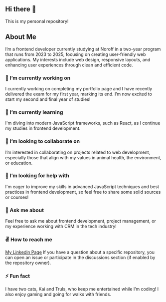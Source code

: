 ## Hi there 👋

This is my personal repository! 

## About Me
I’m a frontend developer currently studying at Noroff in a two-year program that runs from 2023 to 2025, focusing on creating user-friendly web applications. My interests include web design, responsive layouts, and enhancing user experiences through clean and efficient code.

### 🔭 I’m currently working on
I currently working on completing my portfolio page and I have recently delivered the exam for my first year, marking its end. I’m now excited to start my second and final year of studies!

### 🌱 I’m currently learning
I'm diving into modern JavaScript frameworks, such as React, as I continue my studies in frontend development.

### 🤝 I’m looking to collaborate on
I’m interested in collaborating on projects related to web development, especially those that align with my values in animal health, the environment, or education.

### 🤔 I’m looking for help with
I'm eager to improve my skills in advanced JavaScript techniques and best practices in frontend development, so feel free to share some solid sources or courses! 


### 💬 Ask me about
Feel free to ask me about frontend development, project management, or my experience working with CRM in the tech industry!


### ✌ How to reach me
[My Linkedin Page](https://www.linkedin.com/in/marte-n-18aab5101/)
If you have a question about a specific repository, you can open an issue or participate in the discussions section (if enabled by the repository owner).
  
### ⚡ Fun fact
I have two cats, Kai and Truls, who keep me entertained while I’m coding! I also enjoy gaming and going for walks with friends.

